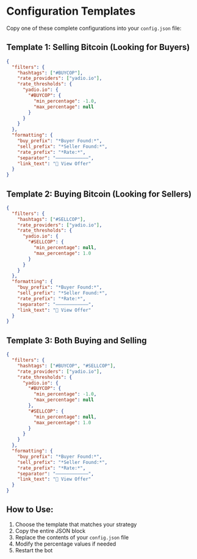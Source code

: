 # Configuration Templates

Copy one of these complete configurations into your `config.json` file:

## Template 1: Selling Bitcoin (Looking for Buyers)
```json
{
  "filters": {
    "hashtags": ["#BUYCOP"],
    "rate_providers": ["yadio.io"],
    "rate_thresholds": {
      "yadio.io": {
        "#BUYCOP": {
          "min_percentage": -1.0,
          "max_percentage": null
        }
      }
    }
  },
  "formatting": {
    "buy_prefix": "*Buyer Found:*",
    "sell_prefix": "*Seller Found:*",
    "rate_prefix": "*Rate:*",
    "separator": "————————————",
    "link_text": "📱 View Offer"
  }
}
```

## Template 2: Buying Bitcoin (Looking for Sellers)
```json
{
  "filters": {
    "hashtags": ["#SELLCOP"],
    "rate_providers": ["yadio.io"],
    "rate_thresholds": {
      "yadio.io": {
        "#SELLCOP": {
          "min_percentage": null,
          "max_percentage": 1.0
        }
      }
    }
  },
  "formatting": {
    "buy_prefix": "*Buyer Found:*",
    "sell_prefix": "*Seller Found:*",
    "rate_prefix": "*Rate:*",
    "separator": "————————————",
    "link_text": "📱 View Offer"
  }
}
```

## Template 3: Both Buying and Selling
```json
{
  "filters": {
    "hashtags": ["#BUYCOP", "#SELLCOP"],
    "rate_providers": ["yadio.io"],
    "rate_thresholds": {
      "yadio.io": {
        "#BUYCOP": {
          "min_percentage": -1.0,
          "max_percentage": null
        },
        "#SELLCOP": {
          "min_percentage": null,
          "max_percentage": 1.0
        }
      }
    }
  },
  "formatting": {
    "buy_prefix": "*Buyer Found:*",
    "sell_prefix": "*Seller Found:*",
    "rate_prefix": "*Rate:*",
    "separator": "————————————",
    "link_text": "📱 View Offer"
  }
}
```

## How to Use:
1. Choose the template that matches your strategy
2. Copy the entire JSON block
3. Replace the contents of your `config.json` file
4. Modify the percentage values if needed
5. Restart the bot
